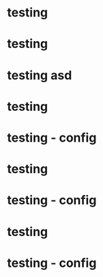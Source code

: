 # testing
# testing
# testing asd
# testing
# testing - config
# testing
# testing - config
# testing
# testing - config
